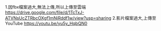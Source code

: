1.因fbx檔案過大,無法上傳,所以上傳至雲端 https://drive.google.com/file/d/1TcTxJ-ATVNsUcZTRbcOXgf1mNjRddf1w/view?usp=sharing
2.影片檔案過大,上傳至YouTube https://youtu.be/yu5y_HqbQN0
